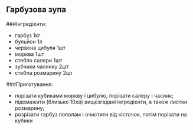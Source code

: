 Гарбузова зупа
--------------

###Інгредієнти:

- гарбуз 1кг
- бульйон 1л
- червона цибуля 1шт
- морква 1шт
- стебло салери 1шт
- зубчики часнику 2шт
- стебла розмарину 2шт

###Приготування:

- порізати кубиками моркву і цибулю, порізати салеру і часник;
- підсмажити (близько 10хв) вищезгадані інгредієнти, а також листки розмарину;
- розрізати гарбуз пополам і очистити від кісточок, потім порізати на кубики 
